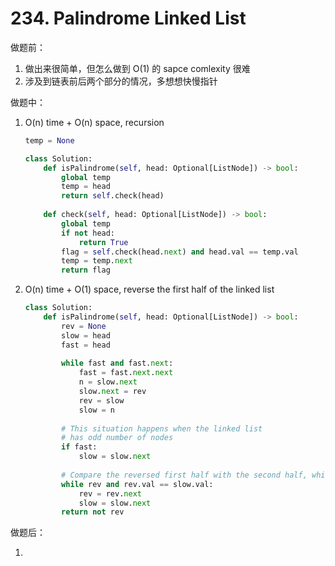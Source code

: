 # 234. Palindrome Linked List

做题前：

1. 做出来很简单，但怎么做到 O(1) 的 sapce comlexity 很难
1. 涉及到链表前后两个部分的情况，多想想快慢指针

做题中：

1. O(n) time + O(n) space, recursion

   ```python
   temp = None
   
   class Solution:
       def isPalindrome(self, head: Optional[ListNode]) -> bool:
           global temp
           temp = head
           return self.check(head)
       
       def check(self, head: Optional[ListNode]) -> bool:
           global temp
           if not head:
               return True
           flag = self.check(head.next) and head.val == temp.val
           temp = temp.next
           return flag
   ```

2. O(n) time + O(1) space, reverse the first half of the linked list

   ```python
   class Solution:
       def isPalindrome(self, head: Optional[ListNode]) -> bool:
           rev = None
           slow = head
           fast = head
           
           while fast and fast.next:
               fast = fast.next.next
               n = slow.next
               slow.next = rev
               rev = slow
               slow = n
           
           # This situation happens when the linked list
           # has odd number of nodes
           if fast:
               slow = slow.next
           
           # Compare the reversed first half with the second half, which started with slow
           while rev and rev.val == slow.val:
               rev = rev.next
               slow = slow.next
           return not rev
   ```

   

做题后：

1. 

